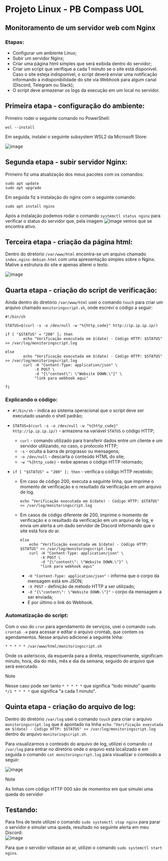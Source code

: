# Projeto Linux - PB Compass UOL
## Monitoramento de um servidor web com Nginx<br/>

### Etapas:
* Configurar um ambiente Linux;
* Subir um servidor Nginx;
* Criar uma página html simples que será exibida dentro do servidor;
* Criar um script que verifique a cada 1 minuto se o site está disponível. Caso o site esteja indisponível, o script deverá enviar uma notificação informando a indisponibilidade do site via Webhook para algum canal (Discord, Telegram ou Slack);
* O script deve armazenar os logs da execução em um local no servidor.

## Primeira etapa - configuração do ambiente:
Primeiro rodei o seguinte comando no PowerShell:
```
wsl --install
```
Em seguida, instalei o seguinte subsystem WSL2 da Microsoft Store:<br/>

![image](https://github.com/user-attachments/assets/ae1bbd12-2b36-4598-aae7-76d61429a354)

## Segunda etapa - subir servidor Nginx:
Primeiro fiz uma atualização dos meus pacotes com os comandos:
```
sudo apt update
sudo apt upgrade
```
Em seguida fiz a instalação do nginx com o seguinte comando:
```
sudo apt install nginx
```
Após a instalação podemos rodar o comando `systemctl status nginx` para verificar o status do servidor que, pela imagem ![image](https://github.com/user-attachments/assets/141fe4b9-5df0-4b75-9215-8ebbb5f5c366) vemos que se encontra ativo.

## Terceira etapa - criação da página html:
Dentro do diretório `/var/www/html` encontra-se um arquivo chamado `index.nginx-debian.html` com uma apresentação simples sobre o Nginx. Mative a estrutura do site e apenas alterei o texto.<br/>

![image](https://github.com/user-attachments/assets/873a07eb-332b-43e5-9306-80641f1087e8)

## Quarta etapa - criação do script de verificação:
Ainda dentro do diretório `/var/www/html` usei o comando `touch` para criar um arquivo chamado `monitoringscript.sh`, onde escrevi o código a seguir:
```
#!/bin/sh

STATUS=$(curl -s -o /dev/null -w "%{http_code}" http://ip.ip.ip.ip/)

if [ "$STATUS" = "200" ]; then
        echo "Verificação executada em $(date) - Código HTTP: $STATUS" >> /var/log/monitoringscript.log

else
        echo "Verificação executada em $(date) - Código HTTP: $STATUS" >> /var/log/monitoringscript.log
        curl -H "Content-Type: application/json" \
             -X POST \
             -d "{\"content\": \"Website DOWN.\"}" \
             "link para webhook aqui"

fi
```
### Explicando o código:
* `#!/bin/sh` - indica ao sistema operacional que o script deve ser executado usando o shell padrão;
  
* `STATUS=$(curl -s -o /dev/null -w "%{http_code}" http://ip.ip.ip.ip/)` - armazena na variável `STATUS` o código HTTP;
  * `curl` - comando utilizado para transferir dados entre um cliente e um servidor utilizando, no caso, o protocolo HTTP;
  * `-s` - oculta a barra de prograsso ou mensagens;
  * `-o /dev/null` - descarta o conteúdo HTML do site;
  * `-w "%{http_code}` - exibe apenas o código HTTP retornado;

* `if [ "$STATUS" = "200" ]; then` - verifica o código HTTP recebido;
  * Em caso de código 200, executa a seguinte linha, que imprime o momento de verificação e o resultado da verificação em um arquivo de log.
     ```
     echo "Verificação executada em $(date) - Código HTTP: $STATUS" >> /var/log/monitoringscript.log
     ```
  * Em casos de código diferente de 200, imprime o momento de verificação e o resultado da verificação em um arquivo de log, e envia um alerta a um dado servidor de Discord informando que o site está fora do ar.
    ```
    else
        echo "Verificação executada em $(date) - Código HTTP: $STATUS" >> /var/log/monitoringscript.log
        curl -H "Content-Type: application/json" \
             -X POST \
             -d "{\"content\": \"Website DOWN.\"}" \
             "link para webhook aqui"
    ```
    * `-H "Content-Type: application/json"` - informa que o corpo da mensagem está em JSON;
    * `-X POST` - definição de método HTTP a ser utilizado;
    * `-d "{\"content\": \"Website DOWN.\"}"` - corpo da mensagem a ser enviada;
    * E por último o link do Webhook.
### Automatização do script:
Com o uso do `cron` para agendamento de serviços, usei o comando `sudo crontab -e` para acessar e editar o arquivo crontab, que contem os agendamentos. Nesse arquivo adicionei a seguinte linha:
```
* * * * * /var/www/html/monitoringscript.sh
```
Onde os asteriscos, da esquerda para a direita, respectivamente, significam minuto, hora, dia do mês, mês e dia da semana; seguido do arquivo que será executado.
> [!NOTE]
> Nesse caso pode ser tanto `* * * * *` que significa "todo minuto" quanto `*/1 * * * *` que significa "a cada 1 minuto".

## Quinta etapa - criação do arquivo de log:
Dentro do diretório `/var/log` usei o comando `touch` para criar o arquivo `monitoringscript.log` que é apontado na linha `echo "Verificação executada em $(date) - Código HTTP: $STATUS" >> /var/log/monitoringscript.log` dentro do arquivo `monitoringscript.sh`.<br/>

Para visualizarmos o conteúdo do arquivo de log, utilizei o comando `cd /var/log` para entrar no diretório onde o arquivo está localizado e em seguida o comando `cat monitoringscript.log` para visualizar o conteúdo a seguir:

![image](https://github.com/user-attachments/assets/1197650b-c10c-4d36-b271-84bb09e46ebe)
> [!NOTE]
> As linhas com código HTTP 000 são de momentos em que simulei uma queda do servidor

## Testando:
Para fins de teste utilizei o comando `sudo systemctl stop nginx` para parar o servidor e simular uma queda, resultado no seguinte alerta em meu Discord:<br/>
![image](https://github.com/user-attachments/assets/c4acf6f1-6471-438d-977b-3b332d8d635a)

Para que o servidor voltasse ao ar, utilizei o comando `sudo systemctl start nginx`.
